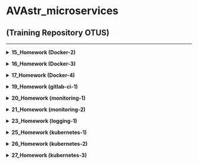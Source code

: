 # AVAstr_microservices

## (Training Repository OTUS)
---
**<details><summary>15_Homework (Docker-2)</summary>**
**В рамках HW было изучено:**

  * Работа с **`Docker-2`**:
   * Сравнение выводов:
	* 1) docker run --rm -ti tehbilly/htop
	* 2) docker run --rm --pid host -ti tehbilly/htop

	* при первой команде выводятся процессы только внутри докера
	* при второй команде выводятся процессы и докера и хостовой машины

   * Создал docker-host
   * Создал свой образ
   * Развернул приложение в контейнере через GCP
   * Загрузил свой образ в Docker Hub и оттуда развернул свой образ, успешно
   * Возобновил работу travis CI для работы с новым репозиторием

</details>

**<details><summary>16_Homework (Docker-3)</summary>**
**В рамках HW было изучено:**

  * Работа с **`Docker-3`**:
   * Работа с докер-образом
   * Запуск приложения в докере
   * Разделение приложения на компоненты
   * Запуск и проверка приложения как микросервисное
   * Оптимизация размера образов (alpine)

</details>

**<details><summary>17_Homework (Docker-4)</summary>**
**В рамках HW было изучено:**

  * Работа с **`Docker-4`**:
   * Создал сетевые интерфейсы none/host/bridge
   * Приложение и базу разнес по разным сетям, а после настроил связь (front_net/back_net)
   * Просмотрел цепочку настрйоки изменения сетей в контейнерах и на хосте
   * Использовал docker-compose для работы с приложением
   * Использовал несколько переменных для работы ocker-compose через файл .env
   * docker-compose формирует имя для своих сущностей по принципу <Имя директории проекта>_<Имя сервиса>_<Порядковый номер>

</details>

**<details><summary>19_Homework (gitlab-ci-1)</summary>**
**В рамках HW было изучено:**

  * Работа с **`gitlab-ci-1`**:
   * Развернул Gitlab CI
   * Работал с репозиторием в gitlab
   * Настроил gitlab-runner
   * Создал несколько окружений для деплоя приложения
   * Описал пайплайн деплоя и теста приложения
   * Добавил приложение в сборку контейнера
   * Добавил информирование через slack для gitlab (https://devops-team-otus.slack.com/archives/CRY2WU88P)

</details>

**<details><summary>20_Homework (monitoring-1)</summary>**
**В рамках HW было изучено:**

  * Работа с **`monitoring-1`**:
   * Развернул Prometheus в докере
   * Настроил отслеживание сосотояния микросервисов
   * С помощью экспортера собрал метрики
   * Закончил работу с docker-host, удалил ВМ
   * DockerHub: https://hub.docker.com/r/avastr

</details>

**<details><summary>21_Homework (monitoring-2)</summary>**
**В рамках HW было изучено:**

  * Работа с **`monitoring-2`**:
   * На практике использовал мониторинг Docker-контейнеров
   * Собрал метрикив таких системах как grafana, cadvisor, prometheus, alertmanager
   * Настроил уведомление в slack от alertmanager
   * DockerHub: https://hub.docker.com/r/avastr

</details>

**<details><summary>23_Homework (logging-1)</summary>**
**В рамках HW было изучено:**

  * Работа с **`logging-1`**:
   * Произвел сбор логов elasticsearch, kibana, zipkin
   * Произвел визуализацию логов, упростил просмотр с помощью фильтров
   * Собрал структурированные логи
   * Провел трассировку через zipkin

</details>

**<details><summary>25_Homework (kubernetes-1)</summary>**
**В рамках HW было изучено:**

  * Работа с **`kubernetes-1`**:
   * Произвел создание кластера kubernetes по hard way manual
   * Проверил, что все прошло в штатном режиме, кластер создан, ошибок нет
   * Созданы необходимые файлы и проетстировано ДЗ
   * Кластер удален полностью

</details>

**<details><summary>26_Homework (kubernetes-2)</summary>**
**В рамках HW было изучено:**

  * Работа с **`kubernetes-2`**:
   * Развернул локальное окружения для рабоыт k8s
   * Развернул k8s в GKE
   * Запустил приложение reddit в k8s

</details>

**<details><summary>27_Homework (kubernetes-3)</summary>**
**В рамках HW было изучено:**

  * Работа с **`kubernetes-3`**:
   * Развернул и настроил Ingress Controller
   * Настроил шифрование TLS
   * Развернул балансировщик нагрузки
   * Создал сетевые правила для балансировщика
   * СОздал диски в GCP ля работы с базой данных

</details>
